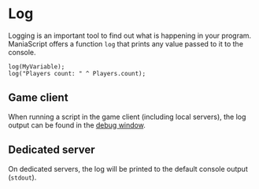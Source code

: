 # Log
Logging is an important tool to find out what is happening in your program. ManiaScript offers a function `log` that prints any value passed to it to the console.

```ManiaScript
log(MyVariable);
log("Players count: " ^ Players.count);
```

## Game client
When running a script in the game client (including local servers), the log output can be found in the [debug window](/introduction/development_setup.html#debug-window).

## Dedicated server
On dedicated servers, the log will be printed to the default console output (`stdout`).

